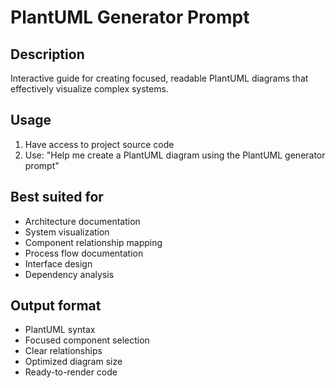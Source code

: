 # PlantUML Generator Prompt

## Description

Interactive guide for creating focused, readable PlantUML diagrams that effectively visualize complex systems.

## Usage

1. Have access to project source code
2. Use: "Help me create a PlantUML diagram using the PlantUML generator prompt"

## Best suited for

- Architecture documentation
- System visualization
- Component relationship mapping
- Process flow documentation
- Interface design
- Dependency analysis

## Output format

- PlantUML syntax
- Focused component selection
- Clear relationships
- Optimized diagram size
- Ready-to-render code

